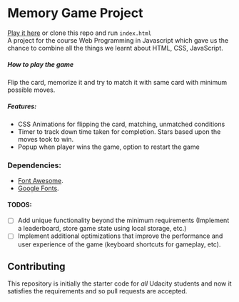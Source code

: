 # Memory Game Project
[Play it here](https://siddish-reddy.github.io/Memory-game/) or clone this repo and run `index.html` <br>
A project for the course Web Programming in Javascript which gave us the chance to combine all the things we learnt about HTML, CSS, JavaScript.
##### How to play the game
 Flip the card, memorize it and try to match it with same card with minimum possible moves.
##### Features:
 - CSS Animations for flipping the card, matching, unmatched conditions
 - Timer to track down time taken for completion. Stars based upon the moves took to win.
 - Popup when player wins the game, option to restart the game
### Dependencies:
* [Font Awesome](https://fontawesome.com/how-to-use/on-the-web/setup/getting-started?using=web-fonts-with-css).
* [Google Fonts](https://fonts.google.com/).
#### TODOS:
- [ ] Add unique functionality beyond the minimum requirements (Implement a leaderboard, store game state using local storage, etc.)
- [ ] Implement additional optimizations that improve the performance and user experience of the game (keyboard shortcuts for gameplay, etc).

## Contributing
This repository is initially the starter code for _all_ Udacity students and now it satisfies the requirements and so pull requests are accepted.

